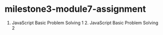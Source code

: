 # milestone3-module7-assignment
1. JavaScript Basic Problem Solving 1 2. JavaScript Basic Problem Solving 2
